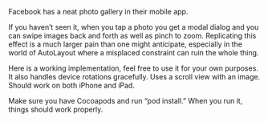 Facebook has a neat photo gallery in their mobile app.

If you haven’t seen it, when you tap a photo you get a modal dialog and you can swipe images back and forth as well as pinch to zoom. Replicating this effect is a much larger pain than one might anticipate, especially in the world of AutoLayout where a misplaced constraint can ruin the whole thing.

Here is a working implementation, feel free to use it for your own purposes. It also handles device rotations gracefully.
Uses a scroll view with an image. Should work on both iPhone and iPad.

Make sure you have Cocoapods and run “pod install.”  When you run it, things should work properly.
